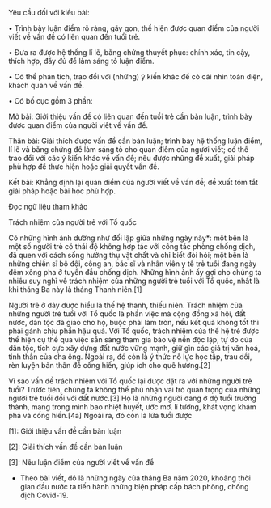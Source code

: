 Yêu cầu đối với kiểu bài:

• Trình bày luận điểm rõ ràng, gãy gọn, thể hiện được quan điểm của người viết về vấn đề có liên quan đến tuổi trẻ.

• Đưa ra được hệ thống lí lẽ, bằng chứng thuyết phục: chính xác, tin cậy, thích hợp, đầy đủ để làm sáng tỏ luận điểm.

• Có thể phản tích, trao đổi với (những) ý kiến khác để có cái nhìn toàn diện, khách quan về vấn đề.

• Có bố cục gồm 3 phần:

Mở bài: Giới thiệu vấn đề có liên quan đến tuổi trẻ cần bàn luận, trình bày được quan điểm của người viết về vấn đề.

Thân bài: Giải thích được vấn đề cần bàn luận; trình bày hệ thống luận điểm, lí lẽ và bằng chứng để làm sáng tỏ cho quan điểm của người viết; có thể trao đổi với các ý kiến khác về vấn đề; nêu được những đề xuất, giải pháp phù hợp để thực hiện hoặc giải quyết vấn đề.

Kết bài: Khẳng định lại quan điểm của người viết về vấn đề; đề xuất tóm tắt giải pháp hoặc bài học phù hợp.

Đọc ngữ liệu tham khảo

Trách nhiệm của người trẻ với Tổ quốc

Có những hình ảnh dường như đối lập giữa những ngày này*: một bên là một số người trẻ có thái độ không hợp tác với công tác phòng chống dịch, đã quen với cách sống hưởng thụ vật chất và chỉ biết đòi hỏi; một bên là những chiến sĩ bộ đội, công an, bác sĩ và nhân viên y tế trẻ tuổi đang ngày đêm xông pha ở tuyến đầu chống dịch. Những hình ảnh ấy gợi cho chúng ta nhiều suy nghĩ về trách nhiệm của những người trẻ tuổi với Tổ quốc, nhất là khi tháng Ba này là tháng Thanh niên.[1]

Người trẻ ở đây được hiểu là thế hệ thanh, thiếu niên. Trách nhiệm của những người trẻ tuổi với Tổ quốc là phần việc mà cộng đồng xã hội, đất nước, dân tộc đã giao cho họ, buộc phải làm tròn, nếu kết quả không tốt thì phải gánh chịu phần hậu quả. Với Tổ quốc, trách nhiệm của thế hệ trẻ được thể hiện cụ thể qua việc sẵn sàng tham gia bảo vệ nền độc lập, tự do của dân tộc, tích cực xây dựng đất nước vững mạnh, giữ gìn các giá trị văn hoá, tinh thần của cha ông. Ngoài ra, đó còn là ý thức nỗ lực học tập, trau dồi, rèn luyện bản thân để cống hiến, giúp ích cho quê hương.[2]

Vì sao vấn đề trách nhiệm với Tổ quốc lại được đặt ra với những người trẻ tuổi? Trước tiên, chúng ta không thể phủ nhận vai trò quan trọng của những người trẻ tuổi đối với đất nước.[3] Họ là những người đang ở độ tuổi trưởng thành, mang trong mình bao nhiệt huyết, ước mơ, lí tưởng, khát vọng khám phá và cống hiến.[4a] Ngoài ra, đó còn là lứa tuổi được

[1]: Giới thiệu vấn đề cần bàn luận

[2]: Giải thích vấn đề cần bàn luận

[3]: Nêu luận điểm của người viết về vấn đề

* Theo bài viết, đó là những ngày của tháng Ba năm 2020, khoảng thời gian đầu nước ta tiến hành những biện pháp cấp bách phòng, chống dịch Covid-19.